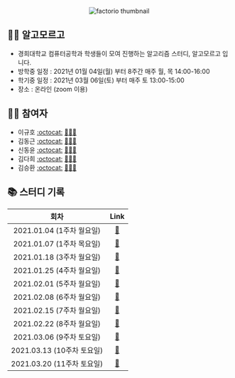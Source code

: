 
 <p align="center">
  <img src="https://user-images.githubusercontent.com/40848918/103416238-23703d00-4bc9-11eb-93f7-494ef7ea9eb5.png" alt="factorio thumbnail"/>
</p> 



## 👨‍💻 알고모르고
- 경희대학교 컴퓨터공학과 학생들이 모여 진행하는 알고리즘 스터디, 알고모르고 입니다.
- 방학중 일정 : 2021년 01월 04일(월) 부터 8주간 매주 월, 목 14:00-16:00
- 학기중 일정 : 2021년 03월 06일(토) 부터 매주 토 13:00-15:00
- 장소 : 온라인 (zoom 이용)

## 🙋‍♀️ 참여자
- 이규호 [:octocat:](https://github.com/GyuhoLee) [👨🏻‍💻](https://velog.io/@gyuho)
- 김동근 [:octocat:](https://github.com/Kim-DongGeun) [👨🏻‍💻](https://velog.io/@asdsa2134)
- 신동윤 [:octocat:](https://github.com/khusw) [👨🏻‍💻](https://sdy-study.tistory.com/)
- 김다희 [:octocat:](https://github.com/warmwhiten) [👩🏻‍💻](https://velog.io/@warmwhiten)
- 김승환 [:octocat:](https://github.com/Overnap) [👨🏻‍💻](https://www.notion.so/overnap/Blog-f48dc419c06c4fc0bfb2c48f14add860)

## 📚 스터디 기록

|           회차            |               Link           |
| :-----------------------: | :-------------------------------: |
| 2021.01.04 (1주차 월요일) | [:link:](./210104) |
| 2021.01.07 (1주차 목요일) | [:link:](./210107) |
| 2021.01.18 (3주차 월요일) | [:link:](./210118) |
| 2021.01.25 (4주차 월요일) | [:link:](./210125) |
| 2021.02.01 (5주차 월요일) | [:link:](./210201) |
| 2021.02.08 (6주차 월요일) | [:link:](./210208) |
| 2021.02.15 (7주차 월요일) | [:link:](./210215) |
| 2021.02.22 (8주차 월요일) | [:link:](./210222) |
| 2021.03.06 (9주차 토요일) | [:link:](./210306) |
| 2021.03.13 (10주차 토요일) | [:link:](./210313) |
| 2021.03.20 (11주차 토요일) | [:link:](./210320) |
